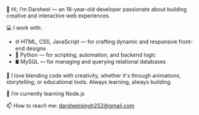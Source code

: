 👋 Hi, I’m Darsheel — an 18-year-old developer passionate about building creative and interactive web experiences.

💻 I work with:
- 🌐 HTML, CSS, JavaScript — for crafting dynamic and responsive front-end designs
- 🐍 Python — for scripting, automation, and backend logic
- 🛢️ MySQL — for managing and querying relational databases

🚀 I love blending code with creativity, whether it's through animations, storytelling, or educational tools. Always learning, always building.

🌱 I’m currently learning Node.js

📫 How to reach me: darsheelsingh252@gmail.com
<!--
**Darsheel54/Darsheel54** is a ✨ _special_ ✨ repository because its `README.md` (this file) appears on your GitHub profile.

Here are some ideas to get you started:

- 🔭 I’m currently working on ...
- 🌱 I’m currently learning ...
- 👯 I’m looking to collaborate on ...
- 🤔 I’m looking for help with ...
- 💬 Ask me about ...
- 📫 How to reach me: ...
- 😄 Pronouns: ...
- ⚡ Fun fact: ...
-->
